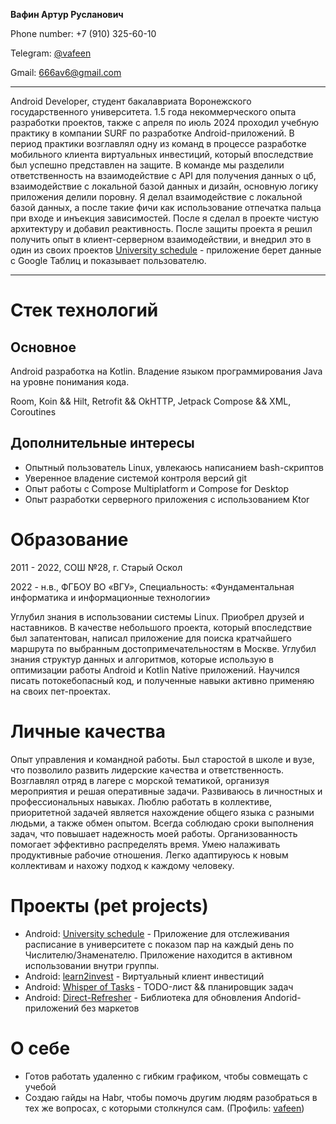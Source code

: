 **Вафин Артур Русланович**

Phone number: +7 (910) 325-60-10

Telegram: [@vafeen](https://t.me/vafeen)

Gmail: [666av6@gmail.com](https://mail.google.com/mail/?view=cm&fs=1&to=666av6@gmail.com)

___

Android Developer, студент бакалавриата Воронежского государственного университета.
1.5 года некоммерческого опыта разработки проектов, также с апреля по июль 2024 проходил учебную практику в компании SURF по разработке Android-приложений. В период практики возглавлял одну из команд в процессе разработке мобильного клиента виртуальных инвестиций, который впоследствие был успешно представлен на защите.
В команде мы разделили ответственность на взаимодействие с API для получения данных о цб, взаимодействие с локальной базой данных и дизайн, основную логику приложения делили поровну. Я делал взаимодействие с локальной базой данных, а после такие фичи как использование отпечатка пальца при входе и инъекция зависимостей. После я сделал в проекте чистую архитектуру и добавил реактивность.
После защиты проекта я решил получить опыт в клиент-серверном взаимодействии, и внедрил это в один из своих проектов [University schedule](https://github.com/vafeen/UniversitySchedule) - приложение берет данные с Google Таблиц и показывает пользователю.

___

# Стек технологий

## Основное

Android разработка на Kotlin. Владение языком программирования Java на уровне понимания кода.

Room, Koin && Hilt, Retrofit && OkHTTP, Jetpack Compose && XML, Coroutines

## Дополнительные интересы

- Опытный пользователь Linux, увлекаюсь написанием bash-скриптов
- Уверенное владение системой контроля версий git
- Опыт работы с Compose Multiplatform и Compose for Desktop
- Опыт разработки серверного приложения с использованием Ktor

# Образование

2011 - 2022, СОШ №28, г. Старый Оскол

2022 - н.в., ФГБОУ ВО «ВГУ»,
Специальность: «Фундаментальная информатика и информационные технологии»

Углубил знания в использовании системы Linux. Приобрел друзей и наставников. В качестве небольшого проекта, который впоследствие был запатентован, написал приложение для поиска кратчайшего маршрута по выбранным достопримечательностям в Москве.
Углубил знания структур данных и алгоритмов, которые использую в оптимизации работы Android и Kotlin Native приложений. Научился писать потокебопасный код, и полученные навыки активно применяю на своих пет-проектах.

# Личные качества

Опыт управления и командной работы.
Был старостой в школе и вузе, что позволило развить лидерские качества и ответственность.
Возглавлял отряд в лагере с морской тематикой, организуя мероприятия и решая оперативные задачи.
Развиваюсь в личностных и профессиональных навыках.
Люблю работать в коллективе, приоритетной задачей является нахождение общего языка с разными людьми, а также обмен опытом.
Всегда соблюдаю сроки выполнения задач, что повышает надежность моей работы.
Организованность помогает эффективно распределять время.
Умею налаживать продуктивные рабочие отношения.
Легко адаптируюсь к новым коллективам и нахожу подход к каждому человеку.

# Проекты (pet projects)

- Android: [University schedule](https://github.com/vafeen/UniversitySchedule) - Приложение для отслеживания расписание в университете с показом пар на каждый день по Числителю/Знаменателю. Приложение находится в активном использовании внутри группы.
- Android: [learn2invest](https://github.com/Vafeen/learn2Invest-2.0) - Виртуальный клиент инвестиций
- Android: [Whisper of Tasks](https://github.com/vafeen/Whisper-of-Tasks) - TODO-лист && планировщик задач
- Android: [Direct-Refresher](https://github.com/vafeen/Direct-Refresher) - Библиотека для обновления Andorid-приложений без маркетов

# О себе

- Готов работать удаленно с гибким графиком, чтобы совмещать с учебой
- Создаю гайды на Habr, чтобы помочь другим людям разобраться в тех же вопросах, с которыми столкнулся сам. (Профиль: [vafeen](https://habr.com/ru/users/vafeen/))
